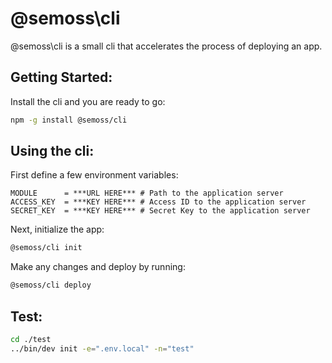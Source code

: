 # @semoss\cli

@semoss\cli is a small cli that accelerates the process of deploying an app.

## Getting Started:

Install the cli and you are ready to go:

```sh
npm -g install @semoss/cli
```

## Using the cli:

First define a few environment variables:

```.env
MODULE      = ***URL HERE*** # Path to the application server
ACCESS_KEY  = ***KEY HERE*** # Access ID to the application server 
SECRET_KEY  = ***KEY HERE*** # Secret Key to the application server
```


Next, initialize the app:

```sh
@semoss/cli init
```

Make any changes and deploy by running:

```sh
@semoss/cli deploy
```

## Test:

```sh
cd ./test
../bin/dev init -e=".env.local" -n="test"
```
